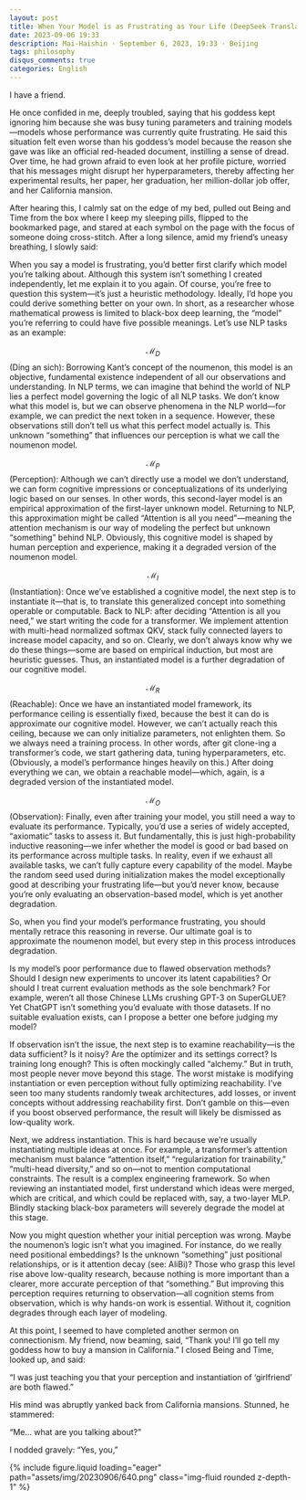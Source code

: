 ```yaml
---
layout: post
title: When Your Model is as Frustrating as Your Life (DeepSeek Translated Version)
date: 2023-09-06 19:33
description: Mai-Haishin · September 6, 2023, 19:33 · Beijing
tags: philosophy
disqus_comments: true
categories: English
---
```


I have a friend.

He once confided in me, deeply troubled, saying that his goddess kept ignoring him because she was busy tuning parameters and training models—models whose performance was currently quite frustrating. He said this situation felt even worse than his goddess’s model because the reason she gave was like an official red-headed document, instilling a sense of dread. Over time, he had grown afraid to even look at her profile picture, worried that his messages might disrupt her hyperparameters, thereby affecting her experimental results, her paper, her graduation, her million-dollar job offer, and her California mansion.

After hearing this, I calmly sat on the edge of my bed, pulled out Being and Time from the box where I keep my sleeping pills, flipped to the bookmarked page, and stared at each symbol on the page with the focus of someone doing cross-stitch. After a long silence, amid my friend’s uneasy breathing, I slowly said:

When you say a model is frustrating, you’d better first clarify which model you’re talking about. Although this system isn’t something I created independently, let me explain it to you again. Of course, you’re free to question this system—it’s just a heuristic methodology. Ideally, I’d hope you could derive something better on your own. In short, as a researcher whose mathematical prowess is limited to black-box deep learning, the “model” you’re referring to could have five possible meanings. Let’s use NLP tasks as an example:

$$ \mathcal{M}_D $$ (Ding an sich): Borrowing Kant’s concept of the noumenon, this model is an objective, fundamental existence independent of all our observations and understanding. In NLP terms, we can imagine that behind the world of NLP lies a perfect model governing the logic of all NLP tasks. We don’t know what this model is, but we can observe phenomena in the NLP world—for example, we can predict the next token in a sequence. However, these observations still don’t tell us what this perfect model actually is. This unknown “something” that influences our perception is what we call the noumenon model.

$$ \mathcal{M}_P $$ (Perception): Although we can’t directly use a model we don’t understand, we can form cognitive impressions or conceptualizations of its underlying logic based on our senses. In other words, this second-layer model is an empirical approximation of the first-layer unknown model. Returning to NLP, this approximation might be called “Attention is all you need”—meaning the attention mechanism is our way of modeling the perfect but unknown “something” behind NLP. Obviously, this cognitive model is shaped by human perception and experience, making it a degraded version of the noumenon model.

$$ \mathcal{M}_I $$ (Instantiation): Once we’ve established a cognitive model, the next step is to instantiate it—that is, to translate this generalized concept into something operable or computable. Back to NLP: after deciding “Attention is all you need,” we start writing the code for a transformer. We implement attention with multi-head normalized softmax QKV, stack fully connected layers to increase model capacity, and so on. Clearly, we don’t always know why we do these things—some are based on empirical induction, but most are heuristic guesses. Thus, an instantiated model is a further degradation of our cognitive model.

$$ \mathcal{M}_R $$ (Reachable): Once we have an instantiated model framework, its performance ceiling is essentially fixed, because the best it can do is approximate our cognitive model. However, we can’t actually reach this ceiling, because we can only initialize parameters, not enlighten them. So we always need a training process. In other words, after git clone-ing a transformer’s code, we start gathering data, tuning hyperparameters, etc. (Obviously, a model’s performance hinges heavily on this.) After doing everything we can, we obtain a reachable model—which, again, is a degraded version of the instantiated model.

$$ \mathcal{M}_O $$ (Observation): Finally, even after training your model, you still need a way to evaluate its performance. Typically, you’d use a series of widely accepted, “axiomatic” tasks to assess it. But fundamentally, this is just high-probability inductive reasoning—we infer whether the model is good or bad based on its performance across multiple tasks. In reality, even if we exhaust all available tasks, we can’t fully capture every capability of the model. Maybe the random seed used during initialization makes the model exceptionally good at describing your frustrating life—but you’d never know, because you’re only evaluating an observation-based model, which is yet another degradation.

So, when you find your model’s performance frustrating, you should mentally retrace this reasoning in reverse. Our ultimate goal is to approximate the noumenon model, but every step in this process introduces degradation.

Is my model’s poor performance due to flawed observation methods? Should I design new experiments to uncover its latent capabilities? Or should I treat current evaluation methods as the sole benchmark? For example, weren’t all those Chinese LLMs crushing GPT-3 on SuperGLUE? Yet ChatGPT isn’t something you’d evaluate with those datasets. If no suitable evaluation exists, can I propose a better one before judging my model?

If observation isn’t the issue, the next step is to examine reachability—is the data sufficient? Is it noisy? Are the optimizer and its settings correct? Is training long enough? This is often mockingly called “alchemy.” But in truth, most people never move beyond this stage. The worst mistake is modifying instantiation or even perception without fully optimizing reachability. I’ve seen too many students randomly tweak architectures, add losses, or invent concepts without addressing reachability first. Don’t gamble on this—even if you boost observed performance, the result will likely be dismissed as low-quality work.

Next, we address instantiation. This is hard because we’re usually instantiating multiple ideas at once. For example, a transformer’s attention mechanism must balance “attention itself,” “regularization for trainability,” “multi-head diversity,” and so on—not to mention computational constraints. The result is a complex engineering framework. So when reviewing an instantiated model, first understand which ideas were merged, which are critical, and which could be replaced with, say, a two-layer MLP. Blindly stacking black-box parameters will severely degrade the model at this stage.

Now you might question whether your initial perception was wrong. Maybe the noumenon’s logic isn’t what you imagined. For instance, do we really need positional embeddings? Is the unknown “something” just positional relationships, or is it attention decay (see: AliBi)? Those who grasp this level rise above low-quality research, because nothing is more important than a clearer, more accurate perception of that “something.” But improving this perception requires returning to observation—all cognition stems from observation, which is why hands-on work is essential. Without it, cognition degrades through each layer of modeling.

At this point, I seemed to have completed another sermon on connectionism. My friend, now beaming, said, “Thank you! I’ll go tell my goddess how to buy a mansion in California.” I closed Being and Time, looked up, and said:

“I was just teaching you that your perception and instantiation of ‘girlfriend’ are both flawed.”

His mind was abruptly yanked back from California mansions. Stunned, he stammered:

“Me... what are you talking about?”

I nodded gravely: “Yes, you,”

{% include figure.liquid loading="eager" path="assets/img/20230906/640.png" class="img-fluid rounded z-depth-1" %}